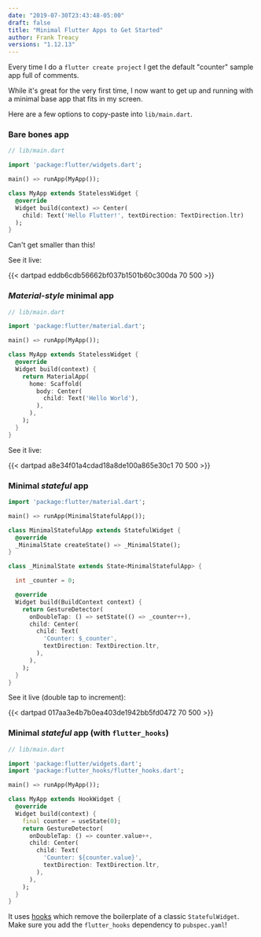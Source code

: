 ```yaml
---
date: "2019-07-30T23:43:48-05:00"
draft: false
title: "Minimal Flutter Apps to Get Started"
author: Frank Treacy
versions: "1.12.13"
---
```


Every time I do a `flutter create project` I get the default "counter" sample app full of comments.

While it's great for the very first time, I now want to get up and running with a minimal base app that fits in my screen.

Here are a few options to copy-paste into `lib/main.dart`.

### Bare bones app

```dart
// lib/main.dart

import 'package:flutter/widgets.dart';

main() => runApp(MyApp());

class MyApp extends StatelessWidget {
  @override
  Widget build(context) => Center(
    child: Text('Hello Flutter!', textDirection: TextDirection.ltr)
  );
}
```

Can't get smaller than this!

See it live:

{{< dartpad eddb6cdb56662bf037b1501b60c300da 70 500 >}}

### *Material-style* minimal app

```dart
// lib/main.dart

import 'package:flutter/material.dart';

main() => runApp(MyApp());

class MyApp extends StatelessWidget {
  @override
  Widget build(context) {
    return MaterialApp(
      home: Scaffold(
        body: Center(
          child: Text('Hello World'),
        ),
      ),
    );
  }
}
```

See it live:

{{< dartpad a8e34f01a4cdad18a8de100a865e30c1 70 500 >}}


### Minimal *stateful* app

```dart
import 'package:flutter/material.dart';

main() => runApp(MinimalStatefulApp());

class MinimalStatefulApp extends StatefulWidget {
  @override
  _MinimalState createState() => _MinimalState();
}

class _MinimalState extends State<MinimalStatefulApp> {

  int _counter = 0;

  @override
  Widget build(BuildContext context) {
    return GestureDetector(
      onDoubleTap: () => setState(() => _counter++),
      child: Center(
        child: Text(
          'Counter: $_counter',
          textDirection: TextDirection.ltr,
        ),
      ),
    );
  }
}
```

See it live (double tap to increment):

{{< dartpad 017aa3e4b7b0ea403de1942bb5fd0472 70 500 >}}


### Minimal *stateful* app (with `flutter_hooks`)

```dart
// lib/main.dart

import 'package:flutter/widgets.dart';
import 'package:flutter_hooks/flutter_hooks.dart';

main() => runApp(MyApp());

class MyApp extends HookWidget {
  @override
  Widget build(context) {
    final counter = useState(0);
    return GestureDetector(
      onDoubleTap: () => counter.value++,
      child: Center(
        child: Text(
          'Counter: ${counter.value}',
          textDirection: TextDirection.ltr,
        ),
      ),
    );
  }
}
```

It uses [hooks](https://pub.dev/packages/flutter_hooks) which remove the boilerplate of a classic `StatefulWidget`. Make sure you add the `flutter_hooks` dependency to `pubspec.yaml`!